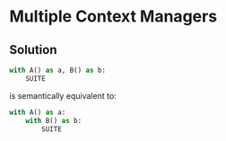 # Multiple Context Managers

## Solution

```python
with A() as a, B() as b:
    SUITE
```

is semantically equivalent to:

```python
with A() as a:
    with B() as b:
        SUITE
```
